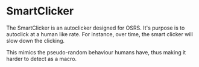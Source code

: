 # SmartClicker

The SmartClicker is an autoclicker designed for OSRS. It's purpose is to autoclick at a human like rate. For instance, over time, the smart clicker will slow down the clicking.

This mimics the pseudo-random behaviour humans have, thus making it harder to detect as a macro.

